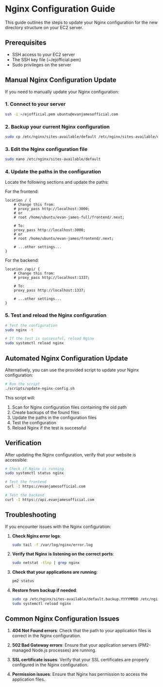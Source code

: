 # Nginx Configuration Guide

This guide outlines the steps to update your Nginx configuration for the new directory structure on your EC2 server.

## Prerequisites

- SSH access to your EC2 server
- The SSH key file (~/ejofficial.pem)
- Sudo privileges on the server

## Manual Nginx Configuration Update

If you need to manually update your Nginx configuration:

### 1. Connect to your server

```bash
ssh -i ~/ejofficial.pem ubuntu@evanjamesofficial.com
```

### 2. Backup your current Nginx configuration

```bash
sudo cp /etc/nginx/sites-available/default /etc/nginx/sites-available/default.backup.$(date +%Y%m%d)
```

### 3. Edit the Nginx configuration file

```bash
sudo nano /etc/nginx/sites-available/default
```

### 4. Update the paths in the configuration

Locate the following sections and update the paths:

For the frontend:
```
location / {
    # Change this from:
    # proxy_pass http://localhost:3000;
    # or
    # root /home/ubuntu/evan-james-full/frontend/.next;
    
    # To:
    proxy_pass http://localhost:3000;
    # or 
    # root /home/ubuntu/evan-james/frontend/.next;
    
    # ...other settings...
}
```

For the backend:
```
location /api/ {
    # Change this from:
    # proxy_pass http://localhost:1337;
    
    # To:
    proxy_pass http://localhost:1337;
    
    # ...other settings...
}
```

### 5. Test and reload the Nginx configuration

```bash
# Test the configuration
sudo nginx -t

# If the test is successful, reload Nginx
sudo systemctl reload nginx
```

## Automated Nginx Configuration Update

Alternatively, you can use the provided script to update your Nginx configuration:

```bash
# Run the script
./scripts/update-nginx-config.sh
```

This script will:
1. Scan for Nginx configuration files containing the old path
2. Create backups of the found files
3. Update the paths in the configuration files
4. Test the configuration
5. Reload Nginx if the test is successful

## Verification

After updating the Nginx configuration, verify that your website is accessible:

```bash
# Check if Nginx is running
sudo systemctl status nginx

# Test the frontend
curl -I https://evanjamesofficial.com

# Test the backend
curl -I https://api.evanjamesofficial.com
```

## Troubleshooting

If you encounter issues with the Nginx configuration:

1. **Check Nginx error logs**:
   ```bash
   sudo tail -f /var/log/nginx/error.log
   ```

2. **Verify that Nginx is listening on the correct ports**:
   ```bash
   sudo netstat -tlnp | grep nginx
   ```

3. **Check that your applications are running**:
   ```bash
   pm2 status
   ```

4. **Restore from backup if needed**:
   ```bash
   sudo cp /etc/nginx/sites-available/default.backup.YYYYMMDD /etc/nginx/sites-available/default
   sudo systemctl reload nginx
   ```

## Common Nginx Configuration Issues

1. **404 Not Found errors**: Check that the path to your application files is correct in the Nginx configuration.

2. **502 Bad Gateway errors**: Ensure that your application servers (PM2-managed Node.js processes) are running.

3. **SSL certificate issues**: Verify that your SSL certificates are properly configured in the Nginx configuration.

4. **Permission issues**: Ensure that Nginx has permission to access the application files.
